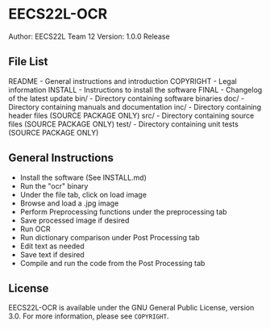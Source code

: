 EECS22L-OCR
===========

Author: EECS22L Team 12
Version: 1.0.0 Release

File List
---------
README - General instructions and introduction
COPYRIGHT - Legal information
INSTALL - Instructions to install the software
FINAL - Changelog of the latest update
bin/ - Directory containing software binaries
doc/ - Directory containing manuals and documentation
inc/ - Directory containing header files (SOURCE PACKAGE ONLY)
src/ - Directory containing source files (SOURCE PACKAGE ONLY)
test/ - Directory containing unit tests (SOURCE PACKAGE ONLY)

General Instructions
--------------------

* Install the software (See INSTALL.md)
* Run the "ocr" binary
* Under the file tab, click on load image
* Browse and load a .jpg image
* Perform Preprocessing functions under the preprocessing tab
* Save processed image if desired
* Run OCR
* Run dictionary comparison under Post Processing tab
* Edit text as needed
* Save text if desired
* Compile and run the code from the Post Processing tab

License
-------
EECS22L-OCR is available under the GNU General Public License, version 3.0.
For more information, please see `COPYRIGHT`.
